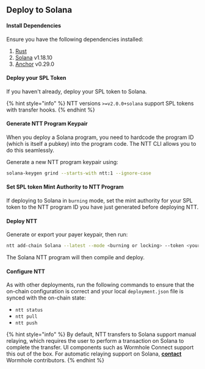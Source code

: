 ## Deploy to Solana 

#### Install Dependencies

Ensure you have the following dependencies installed:
1. [Rust](https://www.rust-lang.org/tools/install) 
2. [Solana](https://docs.solanalabs.com/cli/install) v1.18.10
3. [Anchor](https://www.anchor-lang.com/docs/installation) v0.29.0

#### Deploy your SPL Token

If you haven't already, deploy your SPL token to Solana.

{% hint style="info" %}
NTT versions `>=v2.0.0+solana` support SPL tokens with transfer hooks.
{% endhint %}

#### Generate NTT Program Keypair

When you deploy a Solana program, you need to hardcode the program ID (which is itself a pubkey) into the program code. The NTT CLI allows you to do this seamlessly.

Generate a new NTT program keypair using:
```bash
solana-keygen grind --starts-with ntt:1 --ignore-case
```

#### Set SPL token Mint Authority to NTT Program

If deploying to Solana in `burning` mode, set the mint authority for your SPL token to the NTT program ID you have just generated before deploying NTT.

#### Deploy NTT

Generate or export your payer keypair, then run:
```bash
ntt add-chain Solana --latest --mode <burning or locking> --token <your-SPL-token> --payer <your-keypair.json> --program-key <your-ntt-program-keypair.json>
```

The Solana NTT program will then compile and deploy.

#### Configure NTT

As with other deployments, run the following commands to ensure that the on-chain configuration is correct and your local `deployment.json` file is synced with the on-chain state:
- `ntt status`
- `ntt pull`
- `ntt push`

{% hint style="info" %}
By default, NTT transfers to Solana support manual relaying, which requires the user to perform a transaction on Solana to complete the transfer. UI components such as Wormhole Connect support this out of the box. For automatic relaying support on Solana, **[contact](https://forms.clickup.com/45049775/f/1aytxf-10244/JKYWRUQ70AUI99F32Q)** Wormhole contributors.
{% endhint %}
